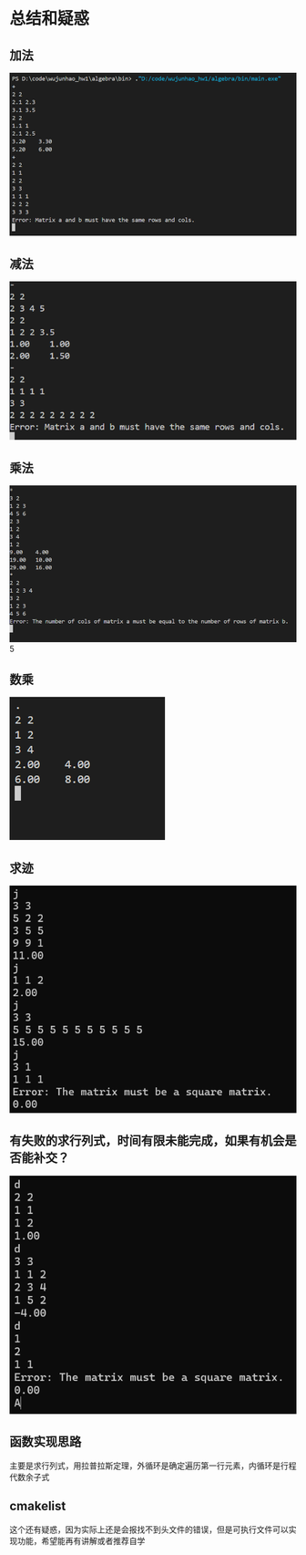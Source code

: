 # 总结和疑惑
## 加法
![alt text](<屏幕截图 2025-05-04 213045.png>)
## 减法
![alt text](<屏幕截图 2025-05-04 213229.png>)
## 乘法
![alt text](<屏幕截图 2025-05-04 213406.png>)5
## 数乘
![alt text](<屏幕截图 2025-05-04 213451.png>)
## 求迹
![alt text](<屏幕截图 2025-05-04 230407.png>)
## 有失败的求行列式，时间有限未能完成，如果有机会是否能补交？
![alt text](<屏幕截图 2025-05-04 231541.png>)
## 函数实现思路
主要是求行列式，用拉普拉斯定理，外循环是确定遍历第一行元素，内循环是行程代数余子式
## cmakelist
这个还有疑惑，因为实际上还是会报找不到头文件的错误，但是可执行文件可以实现功能，希望能再有讲解或者推荐自学